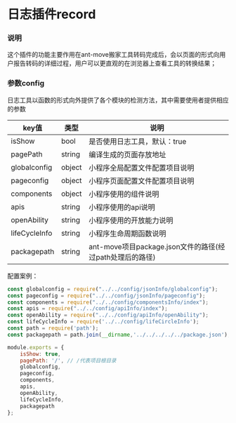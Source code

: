 # 日志插件record

### 说明

这个插件的功能主要作用在ant-move搬家工具转码完成后，会以页面的形式向用户报告转码的详细过程，用户可以更直观的在浏览器上查看工具的转换结果；

### 参数config
日志工具以函数的形式向外提供了各个模块的检测方法，其中需要使用者提供相应的参数

| key值 | 类型 | 说明 |
| --- | --- |--- |
| isShow | bool | 是否使用日志工具，默认：true |
| pagePath | string | 编译生成的页面存放地址 |
| globalconfig | object | 小程序全局配置文件配置项目说明 |
| pageconfig | object | 小程序页面配置文件配置项目说明 |
| components | object | 小程序使用的组件说明 |
| apis | string | 小程序使用的api说明 |
| openAbility | string | 小程序使用的开放能力说明 |
| lifeCycleInfo | string | 小程序生命周期函数说明 |
| packagepath | string | ant-move项目package.json文件的路径(经过path处理后的路径) |

配置案例：
```javascript
const globalconfig = require("../../config/jsonInfo/globalconfig");
const pageconfig = require("../../config/jsonInfo/pageconfig");
const components = require("../../config/componentsInfo/index");
const apis = require("../../config/apiInfo/index");
const openAbility = require("../../config/apiInfo/openAbility");
const lifeCycleInfo = require('../../config/lifeCircleInfo');
const path = require('path');
const packagepath = path.join(__dirname,'../../../../../package.json');

module.exports = {
    isShow: true,
    pagePath: '/', // /代表项目根目录
    globalconfig,
    pageconfig,
    components,
    apis,
    openAbility,
    lifeCycleInfo,
    packagepath
};
```

